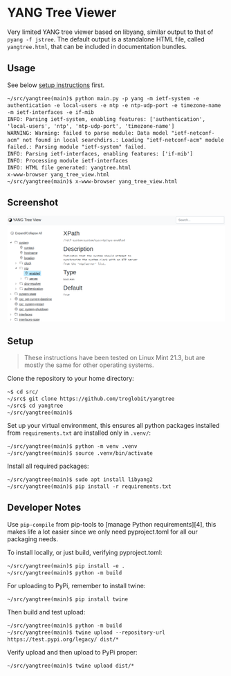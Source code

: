 YANG Tree Viewer
================

Very limited YANG tree viewer based on libyang, similar output to that
of `pyang -f jstree`.  The default output is a standalone HTML file,
called `yangtree.html`, that can be included in documentation bundles.


Usage
-----

See below [setup instructions](#setup) first.

```
~/src/yangtree(main)$ python main.py -p yang -m ietf-system -e authentication -e local-users -e ntp -e ntp-udp-port -e timezone-name -m ietf-interfaces -e if-mib
INFO: Parsing ietf-system, enabling features: ['authentication', 'local-users', 'ntp', 'ntp-udp-port', 'timezone-name']
WARNING: Warning: failed to parse module: Data model "ietf-netconf-acm" not found in local searchdirs.: Loading "ietf-netconf-acm" module failed.: Parsing module "ietf-system" failed.
INFO: Parsing ietf-interfaces, enabling features: ['if-mib']
INFO: Processing module ietf-interfaces
INFO: HTML file generated: yangtree.html
x-www-browser yang_tree_view.html
~/src/yangtree(main)$ x-www-browser yang_tree_view.html
```


Screenshot
----------

![](screenshot.png)


Setup
-----

> These instructions have been tested on Linux Mint 21.3, but
> are mostly the same for other operating systems.

Clone the repository to your home directory:

```
~$ cd src/
~/src$ git clone https://github.com/troglobit/yangtree
~/src$ cd yangtree
~/src/yangtree(main)$
```

Set up your virtual environment, this ensures all python packages
installed from `requirements.txt` are installed only in `.venv/`:

```
~/src/yangtree(main)$ python -m venv .venv
~/src/yangtree(main)$ source .venv/bin/activate
```

Install all required packages:

```
~/src/yangtree(main)$ sudo apt install libyang2
~/src/yangtree(main)$ pip install -r requirements.txt
```


Developer Notes
---------------

Use `pip-compile` from pip-tools to [manage Python requirements][4],
this makes life a lot easier since we only need pyproject.toml for all
our packaging needs.

To install locally, or just build, verifying pyproject.toml:

```
~/src/yangtree(main)$ pip install -e .
~/src/yangtree(main)$ python -m build
```

For uploading to PyPi, remember to install twine:

```
~/src/yangtree(main)$ pip install twine
```

Then build and test upload:

```
~/src/yangtree(main)$ python -m build
~/src/yangtree(main)$ twine upload --repository-url https://test.pypi.org/legacy/ dist/*
```

Verify upload and then upload to PyPi proper:

```
~/src/yangtree(main)$ twine upload dist/*
```


[1]: https://massimilianobruni-92986.medium.com/fix-your-python-requirements-with-pip-tools-856765d8c061
